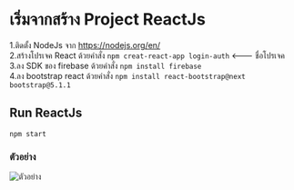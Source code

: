 # เริ่มจากสร้าง Project ReactJs
  1.ติดตั้ง NodeJs จาก https://nodejs.org/en/ </br>
  2.สร้างโปรเจค React ด้วยคำสั่ง `npm creat-react-app login-auth` <--- ชื่อโปรเจค </br>
  3.ลง SDK ของ firebase ด้วยคำสั่ง `npm install firebase ` </br>
  4.ลง bootstrap react ด้วยคำสั่ง `npm install react-bootstrap@next bootstrap@5.1.1 ` </br> 

## Run ReactJs
  `npm start`
  
### ตัวอย่าง
  ![ตัวอย่าง](https://cdn.discordapp.com/attachments/726324075437490217/894008231427461120/unknown.png)

